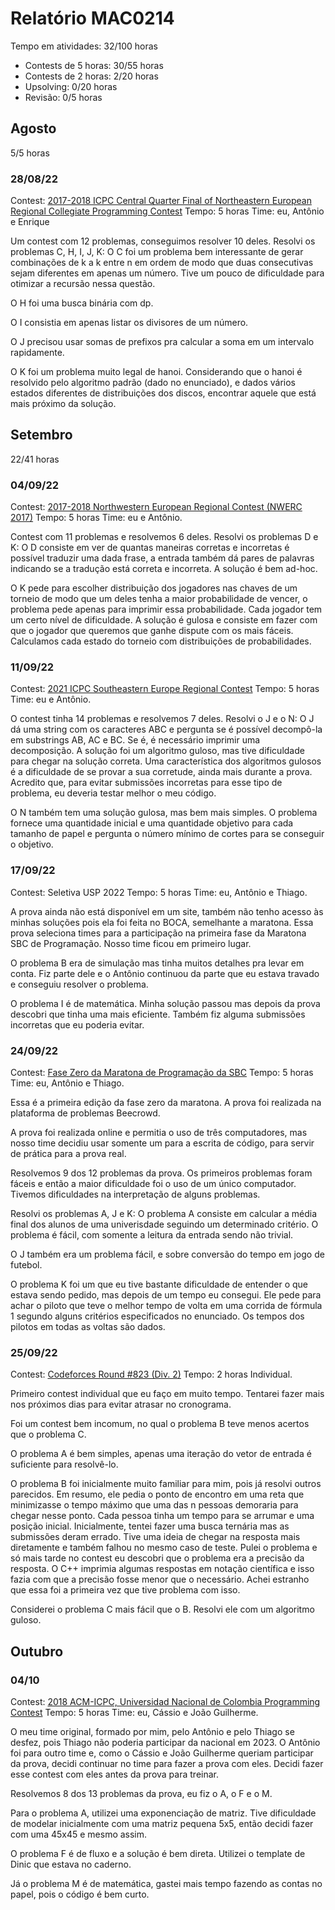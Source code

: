 # Relatório MAC0214

Tempo em atividades: 32/100 horas
* Contests de 5 horas: 30/55 horas
* Contests de 2 horas: 2/20 horas
* Upsolving: 0/20 horas
* Revisão: 0/5 horas

## Agosto

5/5 horas

### 28/08/22

Contest: [2017-2018 ICPC Central Quarter Final of Northeastern European Regional Collegiate Programming Contest](https://codeforces.com/gym/102788)
Tempo: 5 horas
Time: eu, Antônio e Enrique

Um contest com 12 problemas, conseguimos resolver 10 deles. Resolvi os problemas C, H, I, J, K:
O C foi um problema bem interessante de gerar combinações de k a k entre n em ordem de modo que duas consecutivas sejam diferentes em apenas um número. Tive um pouco de dificuldade para otimizar a recursão nessa questão.

O H foi uma busca binária com dp.

O I consistia em apenas listar os divisores de um número.

O J precisou usar somas de prefixos pra calcular a soma em um intervalo rapidamente.

O K foi um problema muito legal de hanoi. Considerando que o hanoi é resolvido pelo algoritmo padrão (dado no enunciado), e dados vários estados diferentes de distribuições dos discos, encontrar aquele que está mais próximo da solução.

## Setembro

22/41 horas

### 04/09/22

Contest: [2017-2018 Northwestern European Regional Contest (NWERC 2017)](https://codeforces.com/gym/101623)
Tempo: 5 horas
Time: eu e Antônio.

Contest com 11 problemas e resolvemos 6 deles. Resolvi os problemas D e K:
O D consiste em ver de quantas maneiras corretas e incorretas é possível traduzir uma dada frase, a entrada também dá pares de palavras indicando se a tradução está correta e incorreta. A solução é bem ad-hoc.

O K pede para escolher distribuição dos jogadores nas chaves de um torneio de modo que um deles tenha a maior probabilidade de vencer, o problema pede apenas para imprimir essa probabilidade. Cada jogador tem um certo nível de dificuldade. A solução é gulosa e consiste em fazer com que o jogador que queremos que ganhe dispute com os mais fáceis. Calculamos cada estado do torneio com distribuições de probabilidades.

### 11/09/22

Contest: [2021 ICPC Southeastern Europe Regional Contest](https://codeforces.com/gym/103438)
Tempo: 5 horas
Time: eu e Antônio.

O contest tinha 14 problemas e resolvemos 7 deles. Resolvi o J e o N:
O J dá uma string com os caracteres ABC e pergunta se é possível decompô-la em substrings AB, AC e BC. Se é, é necessário imprimir uma decomposição. A solução foi um algoritmo guloso, mas tive dificuldade para chegar na solução correta. Uma característica dos algoritmos gulosos é a dificuldade de se provar a sua corretude, ainda mais durante a prova. Acredito que, para evitar submissões incorretas para esse tipo de problema, eu deveria testar melhor o meu código.

O N também tem uma solução gulosa, mas bem mais simples. O problema fornece uma quantidade inicial e uma quantidade objetivo para cada tamanho de papel e pergunta o número mínimo de cortes para se conseguir o objetivo.

### 17/09/22

Contest: Seletiva USP 2022
Tempo: 5 horas
Time: eu, Antônio e Thiago.

A prova ainda não está disponível em um site, também não tenho acesso às minhas soluções pois ela foi feita no BOCA, semelhante a maratona. Essa prova seleciona times para a participação na primeira fase da Maratona SBC de Programação. Nosso time ficou em primeiro lugar.

O problema B era de simulação mas tinha muitos detalhes pra levar em conta. Fiz parte dele e o Antônio continuou da parte que eu estava travado e conseguiu resolver o problema.

O problema I é de matemática. Minha solução passou mas depois da prova descobri que tinha uma mais eficiente. Também fiz alguma submissões incorretas que eu poderia evitar.

### 24/09/22

Contest: [Fase Zero da Maratona de Programação da SBC](https://www.beecrowd.com.br/judge/pt/challenges/contest/683)
Tempo: 5 horas
Time: eu, Antônio e Thiago.

Essa é a primeira edição da fase zero da maratona. A prova foi realizada na plataforma de problemas Beecrowd.

A prova foi realizada online e permitia o uso de três computadores, mas nosso time decidiu usar somente um para a escrita de código, para servir de prática para a prova real.

Resolvemos 9 dos 12 problemas da prova. Os primeiros problemas foram fáceis e então a maior dificuldade foi o uso de um único computador. Tivemos dificuldades na interpretação de alguns problemas.

Resolvi os problemas A, J e K:
O problema A consiste em calcular a média final dos alunos de uma univerisdade seguindo um determinado critério. O problema é fácil, com somente a leitura da entrada sendo não trivial.

O J também era um problema fácil, e sobre conversão do tempo em jogo de futebol.

O problema K foi um que eu tive bastante dificuldade de entender o que estava sendo pedido, mas depois de um tempo eu consegui. Ele pede para achar o piloto que teve o melhor tempo de volta em uma corrida de fórmula 1 segundo alguns critérios especificados no enunciado. Os tempos dos pilotos em todas as voltas são dados.

### 25/09/22

Contest: [Codeforces Round #823 (Div. 2)](https://codeforces.com/contest/1730)
Tempo: 2 horas
Individual.

Primeiro contest individual que eu faço em muito tempo. Tentarei fazer mais nos próximos dias para evitar atrasar no cronograma.

Foi um contest bem incomum, no qual o problema B teve menos acertos que o problema C.

O problema A é bem simples, apenas uma iteração do vetor de entrada é suficiente para resolvê-lo.

O problema B foi inicialmente muito familiar para mim, pois já resolvi outros parecidos. Em resumo, ele pedia o ponto de encontro em uma reta que minimizasse o tempo máximo que uma das n pessoas demoraria para chegar nesse ponto. Cada pessoa tinha um tempo para se arrumar e uma posição inicial. Inicialmente, tentei fazer uma busca ternária mas as submissões deram errado. Tive uma ideia de chegar na resposta mais diretamente e também falhou no mesmo caso de teste. Pulei o problema e só mais tarde no contest eu descobri que o problema era a precisão da resposta. O C++ imprimia algumas respostas em notação científica e isso fazia com que a precisão fosse menor que o necessário. Achei estranho que essa foi a primeira vez que tive problema com isso.

Considerei o problema C mais fácil que o B. Resolvi ele com um algoritmo guloso.

## Outubro

### 04/10

Contest: [2018 ACM-ICPC, Universidad Nacional de Colombia Programming Contest](https://codeforces.com/gym/101845)
Tempo: 5 horas
Time: eu, Cássio e João Guilherme.

O meu time original, formado por mim, pelo Antônio e pelo Thiago se desfez, pois Thiago não poderia participar da nacional em 2023. O Antônio foi para outro time e, como o Cássio e João Guilherme queriam participar da prova, decidi continuar no time para fazer a prova com eles. Decidi fazer esse contest com eles antes da prova para treinar.

Resolvemos 8 dos 13 problemas da prova, eu fiz o A, o F e o M.

Para o problema A, utilizei uma exponenciação de matriz. Tive dificuldade de modelar inicialmente com uma matriz pequena 5x5, então decidi fazer com uma 45x45 e mesmo assim.

O problema F é de fluxo e a solução é bem direta. Utilizei o template de Dinic que estava no caderno.

Já o problema M é de matemática, gastei mais tempo fazendo as contas no papel, pois o código é bem curto.
